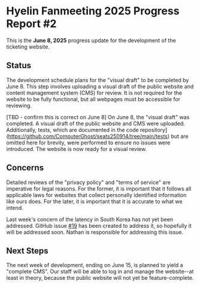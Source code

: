 # Hyelin Fanmeeting 2025 Progress Report #2

This is the **June 8, 2025** progress update for the development of the ticketing website.

## Status

The development schedule plans for the "visual draft" to be completed by June 8. This step involves uploading a visual draft of the public website and content management system (CMS) for review. It is not required for the website to be fully functional, but all webpages must be accessible for reviewing.

[TBD - confirm this is correct on June 8]  On June 8, the "visual draft" was completed. A visual draft of the public website and CMS were uploaded. Additionally, tests, which are documented in the code repository](https://github.com/ComputerGhost/seats250914/tree/main/tests) but are omitted here for brevity, were performed to ensure no issues were introduced. The website is now ready for a visual review.

## Concerns

Detailed reviews of the "privacy policy" and "terms of service" are imperative for legal reasons. For the former, it is important that it follows all applicable laws for websites that collect personally identified information like ours does. For the later, it is important that it is accurate to what we intend.

Last week's concern of the latency in South Korea has not yet been addressed. GitHub issue [#19](https://github.com/ComputerGhost/seats250914/issues/19) has been created to address it, so hopefully it will be addressed soon. Nathan is responsible for addressing this issue.

## Next Steps

The next week of development, ending on June 15, is planned to yield a "complete CMS". Our staff will be able to log in and manage the website--at least in theory, because the public website will not yet be feature-complete.
